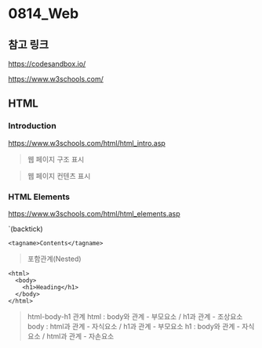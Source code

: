 # 0814_Web

## 참고 링크

https://codesandbox.io/

https://www.w3schools.com/

## HTML

### Introduction

https://www.w3schools.com/html/html_intro.asp

> 웹 페이지 구조 표시

> 웹 페이지 컨텐츠 표시

### HTML Elements

https://www.w3schools.com/html/html_elements.asp

`(backtick)
```
<tagname>Contents</tagname>
```

> 포함관계(Nested)
```
<html>
  <body>
    <h1>Heading</h1>
  </body>
</html>
```

> html-body-h1 관계
> html : body와 관계 - 부모요소 / h1과 관계 - 조상요소
> body : html과 관계 - 자식요소 / h1과 관계 - 부모요소
> h1 : body와 관계 - 자식요소 / html과 관계 - 자손요소


